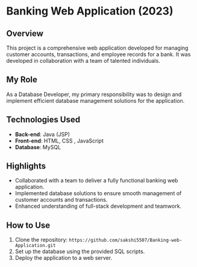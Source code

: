 # Banking Web Application (2023)

## Overview
This project is a comprehensive web application developed for managing customer accounts, transactions, and employee records for a bank. It was developed in collaboration with a team of talented individuals.

## My Role
As a Database Developer, my primary responsibility was to design and implement efficient database management solutions for the application.

## Technologies Used
- **Back-end**: Java (JSP)
- **Front-end**: HTML, CSS , JavaScript
- **Database**: MySQL

## Highlights
- Collaborated with a team to deliver a fully functional banking web application.
- Implemented database solutions to ensure smooth management of customer accounts and transactions.
- Enhanced understanding of full-stack development and teamwork.

## How to Use
1. Clone the repository: `https://github.com/sakshi5507/Banking-web-Application.git`
2. Set up the database using the provided SQL scripts.
3. Deploy the application to a web server.
